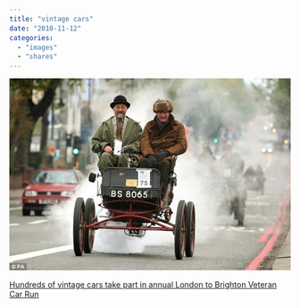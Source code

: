 ```yaml
---
title: "vintage cars"
date: "2010-11-12"
categories: 
  - "images"
  - "shares"
---
```


![](images/tumblr_lbrv2qUUle1qz4vrlo1_640.jpg)

[Hundreds of vintage cars take part in annual London to Brighton Veteran Car Run](http://www.dailymail.co.uk/news/article-1327486/Hundreds-vintage-cars-annual-London-Brighton-Veteran-Car-Run.html)
